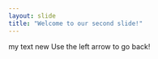 ```yaml
---
layout: slide
title: "Welcome to our second slide!"
---
```

my text new
Use the left arrow to go back!
